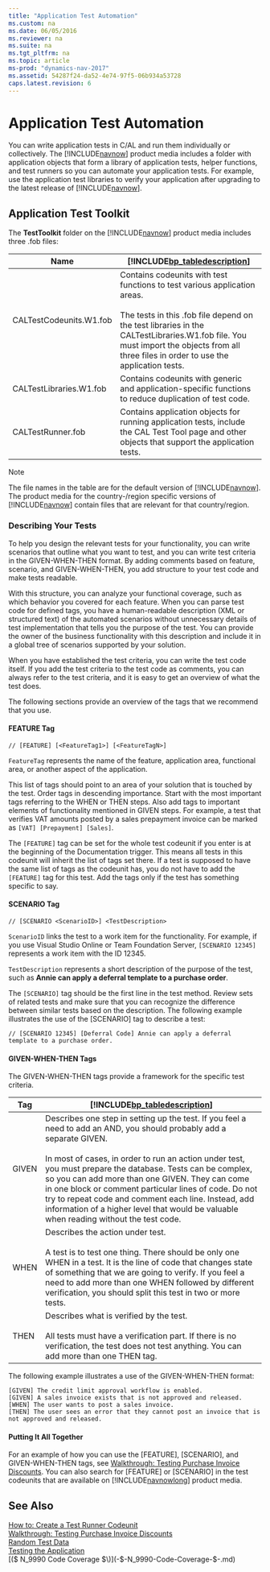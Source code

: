 ```yaml
---
title: "Application Test Automation"
ms.custom: na
ms.date: 06/05/2016
ms.reviewer: na
ms.suite: na
ms.tgt_pltfrm: na
ms.topic: article
ms-prod: "dynamics-nav-2017"
ms.assetid: 54287f24-da52-4e74-97f5-06b934a53728
caps.latest.revision: 6
---
```

# Application Test Automation
You can write application tests in C/AL and run them individually or collectively. The [!INCLUDE[navnow](includes/navnow_md.md)] product media includes a folder with application objects that form a library of application tests, helper functions, and test runners so you can automate your application tests. For example, use the application test libraries to verify your application after upgrading to the latest release of [!INCLUDE[navnow](includes/navnow_md.md)].  
  
## Application Test Toolkit  
 The **TestToolkit** folder on the [!INCLUDE[navnow](includes/navnow_md.md)] product media includes three .fob files:  
  
|Name|[!INCLUDE[bp_tabledescription](includes/bp_tabledescription_md.md)]|  
|----------|---------------------------------------|  
|CALTestCodeunits.W1.fob|Contains codeunits with test functions to test various application areas.<br /><br /> The tests in this .fob file depend on the test libraries in the CALTestLibraries.W1.fob file. You must import the objects from all three files in order to use the application tests.|  
|CALTestLibraries.W1.fob|Contains codeunits with generic and application\-specific functions to reduce duplication of test code.|  
|CALTestRunner.fob|Contains application objects for running application tests, include the CAL Test Tool page and other objects that support the application tests.|  
  
> [!NOTE]  
>  The file names in the table are for the default version of [!INCLUDE[navnow](includes/navnow_md.md)]. The product media for the country\-\/region specific versions of [!INCLUDE[navnow](includes/navnow_md.md)] contain files that are relevant for that country\/region.  
  
### Describing Your Tests  
 To help you design the relevant tests for your functionality, you can write scenarios that outline what you want to test, and you can write test criteria in the GIVEN\-WHEN\-THEN format. By adding comments based on feature, scenario, and GIVEN\-WHEN\-THEN, you add structure to your test code and make tests readable.  
  
 With this structure, you can analyze your functional coverage, such as which behavior you covered for each feature. When you can parse test code for defined tags, you have a human\-readable description \(XML or structured text\) of the automated scenarios without unnecessary details of test implementation that tells you the purpose of the test. You can provide the owner of the business functionality with this description and include it in a global tree of scenarios supported by your solution.  
  
 When you have established the test criteria, you can write the test code itself. If you add the test criteria to the test code as comments, you can always refer to the test criteria, and it is easy to get an overview of what the test does.  
  
 The following sections provide an overview of the tags that we recommend that you use.  
  
#### FEATURE Tag  
  
```  
// [FEATURE] [<FeatureTag1>] [<FeatureTagN>]  
```  
  
 `FeatureTag` represents the name of the feature, application area, functional area, or another aspect of the application.  
  
 This list of tags should point to an area of your solution that is touched by the test. Order tags in descending importance. Start with the most important tags referring to the WHEN or THEN steps. Also add tags to important elements of functionality mentioned in GIVEN steps. For example, a test that verifies VAT amounts posted by a sales prepayment invoice can be marked as `[VAT] [Prepayment] [Sales]`.  
  
 The `[FEATURE]` tag can be set for the whole test codeunit if you enter is at the beginning of the Documentation trigger. This means all tests in this codeunit will inherit the list of tags set there. If a test is supposed to have the same list of tags as the codeunit has, you do not have to add the `[FEATURE]` tag for this test. Add the tags only if the test has something specific to say.  
  
#### SCENARIO Tag  
  
```  
// [SCENARIO <ScenarioID>] <TestDescription>  
```  
  
 `ScenarioID` links the test to a work item for the functionality. For example, if you use Visual Studio Online or Team Foundation Server, `[SCENARIO 12345]` represents a work item with the ID 12345.  
  
 `TestDescription` represents a short description of the purpose of the test, such as **Annie can apply a deferral template to a purchase order**.  
  
 The `[SCENARIO]` tag should be the first line in the test method. Review sets of related tests and make sure that you can recognize the difference between similar tests based on the description. The following example illustrates the use of the \[SCENARIO\] tag to describe a test:  
  
```  
// [SCENARIO 12345] [Deferral Code] Annie can apply a deferral template to a purchase order.  
```  
  
#### GIVEN\-WHEN\-THEN Tags  
 The GIVEN\-WHEN\-THEN tags provide a framework for the specific test criteria.  
  
|Tag|[!INCLUDE[bp_tabledescription](includes/bp_tabledescription_md.md)]|  
|---------|---------------------------------------|  
|GIVEN|Describes one step in setting up the test. If you feel a need to add an AND, you should probably add a separate GIVEN.<br /><br /> In most of cases, in order to run an action under test, you must prepare the database. Tests can be complex, so you can add more than one GIVEN. They can come in one block or comment particular lines of code. Do not try to repeat code and comment each line. Instead, add information of a higher level that would be valuable when reading without the test code.|  
|WHEN|Describes the action under test.<br /><br /> A test is to test one thing. There should be only one WHEN in a test. It is the line of code that changes state of something that we are going to verify. If you feel a need to add more than one WHEN followed by different verification, you should split this test in two or more tests.|  
|THEN|Describes what is verified by the test.<br /><br /> All tests must have a verification part. If there is no verification, the test does not test anything. You can add more than one THEN tag.|  
  
 The following example illustrates a use of the GIVEN\-WHEN\-THEN format:  
  
```  
[GIVEN] The credit limit approval workflow is enabled.  
[GIVEN] A sales invoice exists that is not approved and released.  
[WHEN] The user wants to post a sales invoice.  
[THEN] The user sees an error that they cannot post an invoice that is not approved and released.  
```  
  
#### Putting It All Together  
 For an example of how you can use the \[FEATURE\], \[SCENARIO\], and GIVEN\-WHEN\-THEN tags, see [Walkthrough: Testing Purchase Invoice Discounts](Walkthrough:%20Testing%20Purchase%20Invoice%20Discounts.md). You can also search for \[FEATURE\] or \[SCENARIO\] in the test codeunits that are available on [!INCLUDE[navnowlong](includes/navnowlong_md.md)] product media.  
  
## See Also  
 [How to: Create a Test Runner Codeunit](How%20to:%20Create%20a%20Test%20Runner%20Codeunit.md)   
 [Walkthrough: Testing Purchase Invoice Discounts](Walkthrough:%20Testing%20Purchase%20Invoice%20Discounts.md)   
 [Random Test Data](Random-Test-Data.md)   
 [Testing the Application](Testing-the-Application.md)   
 [\($ N\_9990 Code Coverage $\)](-$-N_9990-Code-Coverage-$-.md)